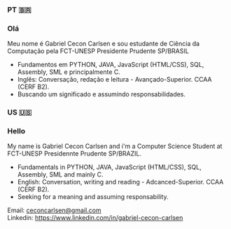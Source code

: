 ### PT :brazil: 
### Olá

 Meu nome é Gabriel Cecon Carlsen e sou estudante de Ciência da Computação pela FCT-UNESP Presidente Prudente SP/BRASIL

- Fundamentos em PYTHON, JAVA, JavaScript (HTML/CSS), SQL, Assembly, SML e principalmente C.
- Inglês: Conversação, redação e leitura - Avançado-Superior. CCAA (CERF B2).
- Buscando um significado e assumindo responsabilidades.


### US :us:
### Hello

 My name is Gabriel Cecon Carlsen and i'm a Computer Science Student at FCT-UNESP Presidennte Prudente SP/BRAZIL.

- Fundamentals in PYTHON, JAVA, JavaScript (HTML/CSS), SQL, Assembly, SML and mainly C.
- English: Conversation, writing and reading - Adcanced-Superior. CCAA (CERF B2).
- Seeking for a meaning and assuming responsability.

Email: ceconcarlsen@gmail.com  
Linkedin: https://www.linkedin.com/in/gabriel-cecon-carlsen 


    
  
